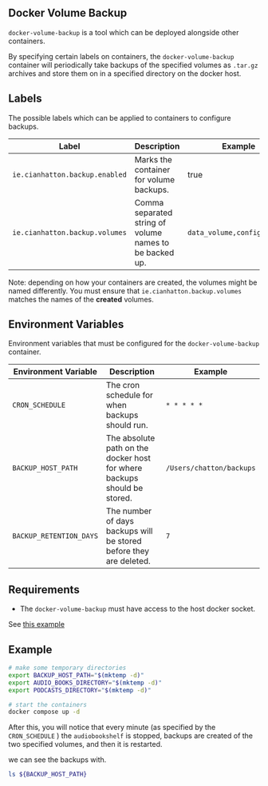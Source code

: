 ## Docker Volume Backup

`docker-volume-backup` is a tool which can be deployed alongside other containers.

By specifying certain labels on containers, the `docker-volume-backup` container
will periodically take backups of the specified volumes as `.tar.gz` archives and
store them on in a specified directory on the docker host.


## Labels

The possible labels which can be applied to containers to configure backups.

| Label                         | Description                                             | Example                    |
|-------------------------------|---------------------------------------------------------|----------------------------|
| `ie.cianhatton.backup.enabled` | Marks the container for volume backups.                 | true                       |
| `ie.cianhatton.backup.volumes`                     | Comma separated string of volume names to be backed up. | `data_volume,config_volume` |


Note: depending on how your containers are created, the volumes might be named differently. You must ensure that ``ie.cianhatton.backup.volumes``
matches the names of the **created** volumes.

## Environment Variables

Environment variables that must be configured for the `docker-volume-backup` container.

| Environment Variable           | Description                                                              | Example                  |
|--------------------------------|--------------------------------------------------------------------------|--------------------------|
| `CRON_SCHEDULE` | The cron schedule for when backups should run.                           | `* * * * *`              |
| `BACKUP_HOST_PATH` | The absolute path on the docker host for where backups should be stored. | `/Users/chatton/backups` |
| `BACKUP_RETENTION_DAYS` | The number of days backups will be stored before they are deleted.       | `7`                      |


## Requirements

* The `docker-volume-backup` must have access to the host docker socket.

See [this example](./docker-compose.yml)


## Example


```bash
# make some temporary directories
export BACKUP_HOST_PATH="$(mktemp -d)"
export AUDIO_BOOKS_DIRECTORY="$(mktemp -d)"
export PODCASTS_DIRECTORY="$(mktemp -d)"

# start the containers
docker compose up -d 
```

After this, you will notice that every minute (as specified by the `CRON_SCHEDULE` ) the `audiobookshelf` is stopped, backups are created of the two specified
volumes, and then it is restarted.

we can see the backups with.

```bash
ls ${BACKUP_HOST_PATH}
```
